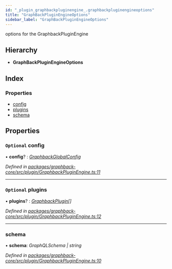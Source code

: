 ```yaml
---
id: "_plugin_graphbackpluginengine_.graphbackpluginengineoptions"
title: "GraphBackPluginEngineOptions"
sidebar_label: "GraphBackPluginEngineOptions"
---
```


options for the GraphbackPluginEngine

## Hierarchy

* **GraphBackPluginEngineOptions**

## Index

### Properties

* [config](_plugin_graphbackpluginengine_.graphbackpluginengineoptions.md#optional-config)
* [plugins](_plugin_graphbackpluginengine_.graphbackpluginengineoptions.md#optional-plugins)
* [schema](_plugin_graphbackpluginengine_.graphbackpluginengineoptions.md#schema)

## Properties

### `Optional` config

• **config**? : *[GraphbackGlobalConfig](_plugin_graphbackglobalconfig_.graphbackglobalconfig.md)*

*Defined in [packages/graphback-core/src/plugin/GraphbackPluginEngine.ts:11](https://github.com/aerogear/graphback/blob/63664df15/packages/graphback-core/src/plugin/GraphbackPluginEngine.ts#L11)*

___

### `Optional` plugins

• **plugins**? : *[GraphbackPlugin](../classes/_plugin_graphbackplugin_.graphbackplugin.md)[]*

*Defined in [packages/graphback-core/src/plugin/GraphbackPluginEngine.ts:12](https://github.com/aerogear/graphback/blob/63664df15/packages/graphback-core/src/plugin/GraphbackPluginEngine.ts#L12)*

___

###  schema

• **schema**: *GraphQLSchema | string*

*Defined in [packages/graphback-core/src/plugin/GraphbackPluginEngine.ts:10](https://github.com/aerogear/graphback/blob/63664df15/packages/graphback-core/src/plugin/GraphbackPluginEngine.ts#L10)*
